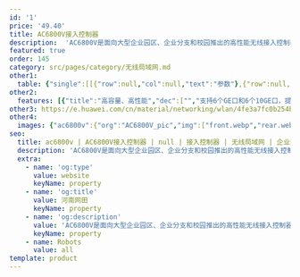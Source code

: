 ```yaml
---
id: '1'
price: '49.40'
title: AC6800V接入控制器
description:  'AC6800V是面向大型企业园区、企业分支和校园推出的高性能无线接入控制器（Access controller），借助华为自研服务器平台，最大可管理10240个AP，转发能力最高60Gbps。'
featured: true
order: 145
category: src/pages/category/无线局域网.md
other1: 
  table: {"single":[[{"row":null,"col":null,"text":"参数"},{"row":null,"col":null,"text":"AC6800V"}],[{"row":null,"col":null,"text":"尺寸（长×宽×高）"},{"row":null,"col":null,"text":"708mm × 447mm × 86mm"}],[{"row":null,"col":null,"text":"端口"},{"row":null,"col":null,"text":"6 x GE + 6 x 10 GE\n注：可通过更换不同网卡（GE/10GE/40GE网卡），实现不同的端口需求"}],[{"row":null,"col":null,"text":"电源"},{"row":null,"col":null,"text":"AC"}],[{"row":null,"col":null,"text":"转发能力"},{"row":null,"col":null,"text":"60Gbit/s"}],[{"row":null,"col":null,"text":"最大可管理AP的数量"},{"row":null,"col":null,"text":"10240"}],[{"row":null,"col":null,"text":"最大可接入用户数"},{"row":null,"col":null,"text":"102400"}],[{"row":null,"col":null,"text":"AP与AC间组网方式"},{"row":null,"col":null,"text":"支持L2/L3层网络拓扑"}],[{"row":null,"col":null,"text":"转发模式"},{"row":null,"col":null,"text":"支持直接转发/隧道转发"}],[{"row":null,"col":null,"text":"AC冗余备份"},{"row":null,"col":null,"text":"支持1+1热备/N+1备份方式"}],[{"row":null,"col":null,"text":"无线协议"},{"row":null,"col":null,"text":"802.11 a/b/g/n/ac/ac wave2/ax"}]]}
other2:
  features: [{"title":"高容量、高性能","dec":["","支持6个GE口和6个10GE口，提供60Gbit/s的转发能力，可管理10240个AP和102400个接入用户",""]},{"title":"使用灵活","dec":["","灵活的数据转发方式，支持直接转发、隧道转发； 灵活的用户权限控制，提供基于用户和角色的访问控制策略控制能力",""]},{"title":"网络运维方式丰富","dec":["","丰富的网络运维方式，可通过网管eSight、WEB网管、命令行（CLI）进行维护",""]}]
other3: https://e.huawei.com/cn/material/networking/wlan/4fe3a7fc0b254beaac71ee168146c785
other4:
  images: {"ac6800v":{"org":"AC6800V_pic","img":["front.webp","rear.webp"]}}
seo:
  title: ac6800v | AC6800V接入控制器 | null | 接入控制器 | 无线局域网 | 企业网络
  description: 'AC6800V是面向大型企业园区、企业分支和校园推出的高性能无线接入控制器（Access controller），借助华为自研服务器平台，最大可管理10240个AP，转发能力最高60Gbps。'
  extra:
    - name: 'og:type'
      value: website
      keyName: property
    - name: 'og:title'
      value: 河南网田
      keyName: property
    - name: 'og:description'
      value: 'AC6800V是面向大型企业园区、企业分支和校园推出的高性能无线接入控制器（Access controller），借助华为自研服务器平台，最大可管理10240个AP，转发能力最高60Gbps。'
      keyName: property
    - name: Robots
      value: all
template: product
---
```

